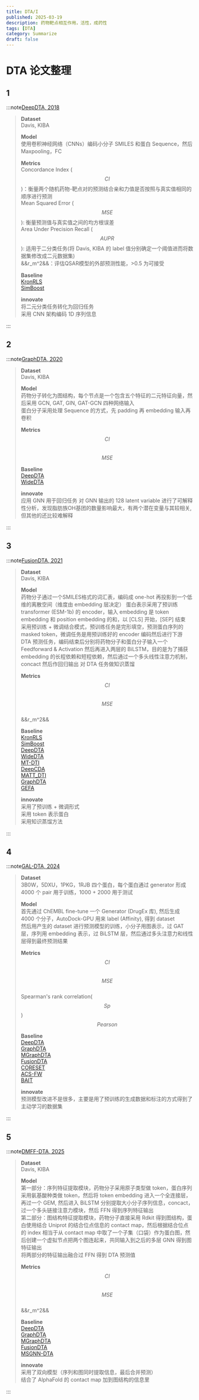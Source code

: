```yaml
---
title: DTA/I
published: 2025-03-19
description: 药物靶点相互作用，活性，成药性
tags: [DTA]
category: Summarize
draft: false
---
```


# DTA 论文整理

## 1
:::note[DeepDTA, 2018](https://doi.org/10.1093/bioinformatics/bty593)
>**Dataset**  
>Davis, KIBA
>
>**Model**  
>使用卷积神经网络（CNNs）编码小分子 SMILES 和蛋白 Sequence，然后 Maxpooling，FC
>
>**Metrics**  
>Concordance Index ($$CI$$)：衡量两个随机药物-靶点对的预测结合亲和力值是否按照与真实值相同的顺序进行预测  
>Mean Squared Error ($$MSE$$): 衡量预测值与真实值之间的均方根误差  
>Area Under Precision Recall ($$AUPR$$): 适用于二分类任务(将 Davis, KIBA 的 label 值分别确定一个阈值进而将数据集修改成二元数据集)  
>&&r_m^2&&：评估QSAR模型的外部预测性能，>0.5 为可接受
>
>**Baseline**  
>[KronRLS](https://doi.org/10.1093/bib/bbu010)  
>[SimBoost](https://doi.org/10.1186/s13321-017-0209-z)
>
>**innovate**  
>将二元分类任务转化为回归任务  
>采用 CNN 架构编码 1D 序列信息
>
:::

## 2
:::note[GraphDTA, 2020](https://doi.org/10.1093/bioinformatics/btaa921)
>**Dataset**  
>Davis, KIBA
>
>**Model**  
>药物分子转化为图结构，每个节点是一个包含五个特征的二元特征向量，然后采用 GCN, GAT, GIN, GAT-GCN 四种网络输入  
>蛋白分子采用处理 Sequence 的方式，先 padding 再 embedding 输入再卷积
>
>**Metrics**  
>$$CI$$  
>$$MSE$$
>
>**Baseline**  
>[DeepDTA](https://doi.org/10.1093/bioinformatics/bty593)  
>[WideDTA](https://doi.org/10.48550/arXiv.1902.04166)
>
>**innovate**  
>应用 GNN 用于回归任务
>对 GNN 输出的 128 latent variable 进行了可解释性分析，发现脂肪族OH基团的数量影响最大，有两个潜在变量与其较相关, 但其他的还比较难解释
>
:::

## 3
:::note[FusionDTA, 2021](https://doi.org/10.1093/bib/bbab506)
>**Dataset**  
>Davis, KIBA
>
>**Model**  
>药物分子通过一个SMILES格式的词汇表，编码成 one-hot 再投影到一个低维的离散空间（维度由 embedding 层决定） 
>蛋白表示采用了预训练 transformer (ESM-1b) 的 encoder，输入 embedding 是 token embedding 和 position embedding 的和，以 [CLS] 开始，[SEP] 结束  
>采用预训练 + 微调结合模式，预训练任务是完形填空，预测蛋白序列的 masked token，微调任务是用预训练好的 encoder 编码然后进行下游 DTA 预测任务，编码结束后分别将药物分子和蛋白分子输入一个 Feedforward & Activation 然后再进入两层的 BiLSTM，目的是为了捕获 embedding 的长程依赖和短程依赖，然后通过一个多头线性注意力机制，concact 然后作回归输出
>对 DTA 任务做知识蒸馏
>
>**Metrics**  
>$$CI$$  
>$$MSE$$  
>&&r_m^2&&
>
>**Baseline**  
>[KronRLS](https://doi.org/10.1093/bib/bbu010)  
>[SimBoost](https://doi.org/10.1186/s13321-017-0209-z)  
>[DeepDTA](https://doi.org/10.1093/bioinformatics/bty593)  
>[WideDTA](https://doi.org/10.48550/arXiv.1902.04166)  
>[MT-DTI](https://doi.org/10.48550/arXiv.1908.06760)  
>[DeepCDA](https://doi.org/10.1093/bioinformatics/btaa544)  
>[MATT_DTI](https://doi.org/10.1093/bib/bbab117)  
>[GraphDTA](https://doi.org/10.1093/bioinformatics/btaa921)  
>[GEFA](https://doi.org/10.1109/TCBB.2021.3094217)
>
>**innovate**  
>采用了预训练 + 微调形式  
>采用 token 表示蛋白  
>采用知识蒸馏方法
>
:::

## 4
:::note[GAL-DTA, 2024](https://doi.org/10.1016/j.ins.2024.121135)
>**Dataset**  
>3B0W，5DXU，1PKG，1RJB 四个蛋白，每个蛋白通过 generator 形成 4000 个 pair 用于训练，1000 + 2000 用于测试
>
>**Model**  
>首先通过 ChEMBL fine-tune 一个 Generator (DrugEx 库), 然后生成 4000 个分子，AutoDock-GPU 用来 label (Affinity), 得到 dataset  
>然后用产生的 dataset 进行预测模型的训练，小分子用图表示，过 GAT 层，序列用 embedding 表示，过 BiLSTM 层，然后通过多头注意力和线性层得到最终预测结果
>
>**Metrics**  
>$$CI$$  
>$$MSE$$  
>Spearman's rank correlation($$Sp$$)  
>$$Pearson$$
>
>**Baseline**  
>[DeepDTA](https://doi.org/10.1093/bioinformatics/bty593)  
>[GraphDTA](https://doi.org/10.1093/bioinformatics/btaa921)  
>[MGraphDTA](https://doi.org/10.1039/d1sc05180f)  
>[FusionDTA](https://doi.org/10.1093/bib/bbab506)  
>[CORESET](https://doi.org/10.48550/arXiv.1708.00489)  
>[ACS-FW](https://proceedings.neurips.cc/paper_files/paper/2019/file/84c2d4860a0fc27bcf854c444fb8b400-Paper.pdf)  
>[BAIT](https://proceedings.neurips.cc/paper_files/paper/2021/file/4afe044911ed2c247005912512ace23b-Paper.pdf)   
>
>**innovate**  
>预测模型改进不是很多，主要是用了预训练的生成数据和标注的方式得到了主动学习的数据集
>
:::

## 5
:::note[DMFF-DTA, 2025](https://doi.org/10.1038/s41746-025-01464-x)
>**Dataset**  
>Davis, KIBA
>
>**Model**  
>第一部分：序列特征提取模块，药物分子采用原子类型做 token，蛋白序列采用氨基酸种类做 token，然后将 token embedding 进入一个全连接层，再过一个 GEM, 然后进入 BiLSTM 分别提取大小分子序列信息，concact，过一个多头链接注意力模块，然后 FFN 得到序列特征输出  
>第二部分：图结构特征提取模块，药物分子直接采用 Rdkit 得到图结构，蛋白使用结合 Uniprot 的结合位点信息的 contact map，然后根据结合位点的 index 相当于从 contact map 中取了一个子集（口袋）作为蛋白图，然后创建一个虚拟节点把两个图连起来，共同输入到之后的多层 GNN 得到图特征输出  
>将两部分的特征输出融合过 FFN 得到 DTA 预测值
>
>**Metrics**  
>$$CI$$  
>$$MSE$$  
>&&r_m^2&&
>
>**Baseline**   
>[DeepDTA](https://doi.org/10.1093/bioinformatics/bty593)  
>[GraphDTA](https://doi.org/10.1093/bioinformatics/btaa921)  
>[MGraphDTA](https://doi.org/10.1039/d1sc05180f)  
>[FusionDTA](https://doi.org/10.1093/bib/bbab506)  
>[MSGNN-DTA](https://doi.org/10.3390/ijms24098326)
>
>**innovate**  
>采用了双向模型（序列和图同时提取信息，最后合并预测）  
>结合了 AlphaFold 的 contact map 加到图结构的信息里
>
:::

